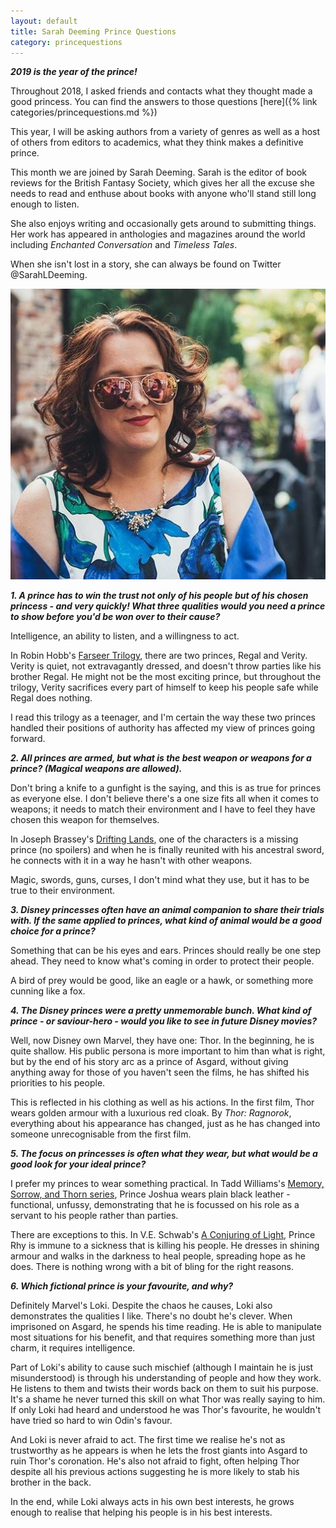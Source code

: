```yaml
---
layout: default
title: Sarah Deeming Prince Questions
category: princequestions
---
```


**_2019 is the year of the prince!_**

Throughout 2018, I asked friends and contacts what they thought made a good princess. You can find the answers to those questions [here]({% link categories/princequestions.md %}) 

This year, I will be asking authors from a variety of genres as well as a host of others from editors to academics, what they think makes a definitive prince.

This month we are joined by Sarah Deeming. Sarah is the editor of book reviews for the British Fantasy Society, which gives her all the excuse she needs to read and enthuse about books with anyone who'll stand still long enough to listen.

She also enjoys writing and occasionally gets around to submitting things. Her work has appeared in anthologies and magazines around the world including *Enchanted Conversation* and *Timeless Tales*. 

When she isn't lost in a story, she can always be found on Twitter @SarahLDeeming.

<div class="col-sm-4 pull-right">
<img class="img-responsive" src="/img/Year Of The Prince Questions/Sarah Deeming.jpg" alt="Sarah Deeming">
</div>

**_1. A prince has to win the trust not only of his people but of his chosen princess - and very quickly! What three qualities would you need a prince to show before you'd be won over to their cause?_**

Intelligence, an ability to listen, and a willingness to act.

In Robin Hobb's [Farseer Trilogy](https://www.amazon.co.uk/Complete-Farseer-Trilogy-Assassins-Apprentice-ebook/dp/B00D0VYE26/), there are two princes, Regal and Verity. Verity is quiet, not extravagantly dressed, and doesn't throw parties like his brother Regal. He might not be the most exciting prince, but throughout the trilogy, Verity sacrifices every part of himself to keep his people safe while Regal does nothing. 

I read this trilogy as a teenager, and I'm certain the way these two princes handled their positions of authority has affected my view of princes going forward.


**_2. All princes are armed, but what is the best weapon or weapons for a prince? (Magical weapons are allowed)._**

Don't bring a knife to a gunfight is the saying, and this is as true for princes as everyone else. I don't believe there's a one size fits all when it comes to weapons; it needs to match their environment and I have to feel they have chosen this weapon for themselves.

In Joseph Brassey's [Drifting Lands](https://www.amazon.co.uk/Joseph-Brassey/e/B005TAZ8BW?ref=sr_ntt_srch_lnk_1&qid=1576758558&sr=8-1), one of the characters is a missing prince (no spoilers) and when he is finally reunited with his ancestral sword, he connects with it in a way he hasn't with other weapons. 

Magic, swords, guns, curses, I don't mind what they use, but it has to be true to their environment. 


**_3. Disney princesses often have an animal companion to share their trials with. If the same applied to princes, what kind of animal would be a good choice for a prince?_**

Something that can be his eyes and ears. Princes should really be one step ahead. They need to know what's coming in order to protect their people. 

A bird of prey would be good, like an eagle or a hawk, or something more cunning like a fox.


**_4. The Disney princes were a pretty unmemorable bunch. What kind of prince - or saviour-hero - would you like to see in future Disney movies?_**

Well, now Disney own Marvel, they have one: Thor. In the beginning, he is quite shallow. His public persona is more important to him than what is right, but by the end of his story arc as a prince of Asgard, without giving anything away for those of you haven't seen the films, he has shifted his priorities to his people. 

This is reflected in his clothing as well as his actions. In the first film, Thor wears golden armour with a luxurious red cloak. By *Thor: Ragnorok*, everything about his appearance has changed, just as he has changed into someone unrecognisable from the first film.


**_5. The focus on princesses is often what they wear, but what would be a good look for your ideal prince?_**

I prefer my princes to wear something practical. In Tadd Williams's [Memory, Sorrow, and Thorn series](https://www.amazon.co.uk/Dragonbone-Chair-Memory-Sorrow-Thorn/dp/1473642108/), Prince Joshua wears plain black leather - functional, unfussy, demonstrating that he is focussed on his role as a servant to his people rather than parties.

There are exceptions to this. In V.E. Schwab's [A Conjuring of Light](https://www.amazon.co.uk/Conjuring-Light-Darker-Shade-Magic/dp/1785652443/), Prince Rhy is immune to a sickness that is killing his people. He dresses in shining armour and walks in the darkness to heal people, spreading hope as he does. There is nothing wrong with a bit of bling for the right reasons.


**_6. Which fictional prince is your favourite, and why?_**

Definitely Marvel's Loki. Despite the chaos he causes, Loki also demonstrates the qualities I like. There's no doubt he's clever. When imprisoned on Asgard, he spends his time reading. He is able to manipulate most situations for his benefit, and that requires something more than just charm, it requires intelligence. 

Part of Loki's ability to cause such mischief (although I maintain he is just misunderstood) is through his understanding of people and how they work. He listens to them and twists their words back on them to suit his purpose. It's a shame he never turned this skill on what Thor was really saying to him. If only Loki had heard and understood he was Thor's favourite, he wouldn't have tried so hard to win Odin's favour.

And Loki is never afraid to act. The first time we realise he's not as trustworthy as he appears is when he lets the frost giants into Asgard to ruin Thor's coronation. He's also not afraid to fight, often helping Thor despite all his previous actions suggesting he is more likely to stab his brother in the back. 

In the end, while Loki always acts in his own best interests, he grows enough to realise that helping his people is in his best interests.